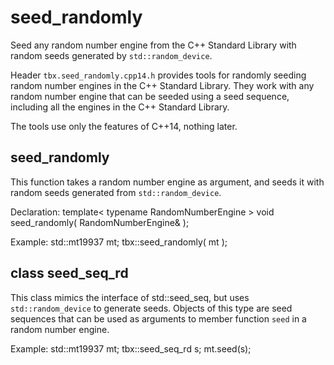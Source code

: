 # seed_randomly
Seed any random number engine from the C++ Standard Library with random seeds generated by `std::random_device`.

Header `tbx.seed_randomly.cpp14.h` provides tools for randomly seeding random number engines in the C++ Standard Library. They work with any random number engine that can be seeded using a seed sequence, including all the engines in the C++ Standard Library.

The tools use only the features of C++14, nothing later.

## seed_randomly
This function takes a random number engine as argument, and seeds it with random seeds generated from `std::random_device`.

Declaration:
   template< typename RandomNumberEngine >
   void seed_randomly( RandomNumberEngine& );

Example:
   std::mt19937 mt;
   tbx::seed_randomly( mt );

## class seed_seq_rd
This class mimics the interface of std::seed_seq, but uses `std::random_device` to generate seeds. Objects of this type are seed sequences that can be used as arguments to member function `seed` in a random number engine.

Example:
   std::mt19937 mt;
   tbx::seed_seq_rd s;
   mt.seed(s);